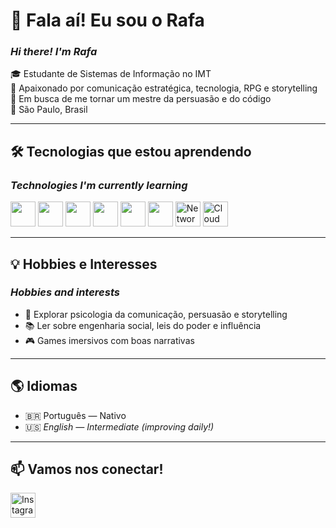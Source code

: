 # 👋 Fala aí! Eu sou o Rafa  
### _Hi there! I'm Rafa_

🎓 Estudante de Sistemas de Informação no IMT  
🎯 Apaixonado por comunicação estratégica, tecnologia, RPG e storytelling  
🧠 Em busca de me tornar um mestre da persuasão e do código  
📍 São Paulo, Brasil

---

## 🛠️ Tecnologias que estou aprendendo  
### _Technologies I'm currently learning_

<p align="left">
  <img src="https://cdn.jsdelivr.net/gh/devicons/devicon/icons/python/python-original.svg" width="40" height="40"/>
  <img src="https://cdn.jsdelivr.net/gh/devicons/devicon/icons/java/java-original.svg" width="40" height="40"/>
  <img src="https://cdn.jsdelivr.net/gh/devicons/devicon/icons/javascript/javascript-original.svg" width="40" height="40"/>
  <img src="https://cdn.jsdelivr.net/gh/devicons/devicon/icons/nodejs/nodejs-original.svg" width="40" height="40"/>
  <img src="https://cdn.jsdelivr.net/gh/devicons/devicon/icons/mysql/mysql-original.svg" width="40" height="40"/>
  <img src="https://cdn.jsdelivr.net/gh/devicons/devicon/icons/git/git-original.svg" width="40" height="40"/>
  <img src="https://img.icons8.com/color/48/network.png" width="40" height="40" title="Fundamentos de Redes" alt="Network"/>
  <img src="https://img.icons8.com/color/48/cloud--v1.png" width="40" height="40" title="Cloud Computing" alt="Cloud"/>

</p>

---

## 💡 Hobbies e Interesses  
### _Hobbies and interests_

- 🧩 Explorar psicologia da comunicação, persuasão e storytelling  
- 📚 Ler sobre engenharia social, leis do poder e influência  
- 🎮 Games imersivos com boas narrativas  
---

## 🌎 Idiomas  
- 🇧🇷 Português — Nativo  
- 🇺🇸 _English — Intermediate (improving daily!)_

---

## 📫 Vamos nos conectar!

<p align="left">
  <a href="https://www.instagram.com/rafapalumbo/" target="_blank">
    <img src="https://img.icons8.com/fluency/48/instagram-new.png" width="40" height="40" alt="Instagram"/>
  </a>

